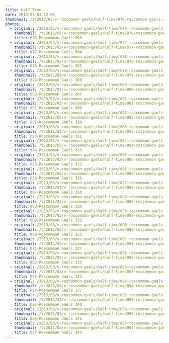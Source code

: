 ```yaml
---
title: Half Time
date: 2013-03-03 12:00
thumbnail: /t/2013/03/v-roscommon-gaels/half-time/076-roscommon-gaels-303.jpg
photos:
  - original: /2013/03/v-roscommon-gaels/half-time/076-roscommon-gaels-303.jpg
    thumbnail: /t/2013/03/v-roscommon-gaels/half-time/076-roscommon-gaels-303.jpg
    title: 076-Roscommon Gaels 303
  - original: /2013/03/v-roscommon-gaels/half-time/077-roscommon-gaels-304.jpg
    thumbnail: /t/2013/03/v-roscommon-gaels/half-time/077-roscommon-gaels-304.jpg
    title: 077-Roscommon Gaels 304
  - original: /2013/03/v-roscommon-gaels/half-time/078-roscommon-gaels-305.jpg
    thumbnail: /t/2013/03/v-roscommon-gaels/half-time/078-roscommon-gaels-305.jpg
    title: 078-Roscommon Gaels 305
  - original: /2013/03/v-roscommon-gaels/half-time/079-roscommon-gaels-306.jpg
    thumbnail: /t/2013/03/v-roscommon-gaels/half-time/079-roscommon-gaels-306.jpg
    title: 079-Roscommon Gaels 306
  - original: /2013/03/v-roscommon-gaels/half-time/080-roscommon-gaels-307.jpg
    thumbnail: /t/2013/03/v-roscommon-gaels/half-time/080-roscommon-gaels-307.jpg
    title: 080-Roscommon Gaels 307
  - original: /2013/03/v-roscommon-gaels/half-time/081-roscommon-gaels-308.jpg
    thumbnail: /t/2013/03/v-roscommon-gaels/half-time/081-roscommon-gaels-308.jpg
    title: 081-Roscommon Gaels 308
  - original: /2013/03/v-roscommon-gaels/half-time/082-roscommon-gaels-310.jpg
    thumbnail: /t/2013/03/v-roscommon-gaels/half-time/082-roscommon-gaels-310.jpg
    title: 082-Roscommon Gaels 310
  - original: /2013/03/v-roscommon-gaels/half-time/083-roscommon-gaels-311.jpg
    thumbnail: /t/2013/03/v-roscommon-gaels/half-time/083-roscommon-gaels-311.jpg
    title: 083-Roscommon Gaels 311
  - original: /2013/03/v-roscommon-gaels/half-time/084-roscommon-gaels-313.jpg
    thumbnail: /t/2013/03/v-roscommon-gaels/half-time/084-roscommon-gaels-313.jpg
    title: 084-Roscommon Gaels 313
  - original: /2013/03/v-roscommon-gaels/half-time/085-roscommon-gaels-315.jpg
    thumbnail: /t/2013/03/v-roscommon-gaels/half-time/085-roscommon-gaels-315.jpg
    title: 085-Roscommon Gaels 315
  - original: /2013/03/v-roscommon-gaels/half-time/086-roscommon-gaels-316.jpg
    thumbnail: /t/2013/03/v-roscommon-gaels/half-time/086-roscommon-gaels-316.jpg
    title: 086-Roscommon Gaels 316
  - original: /2013/03/v-roscommon-gaels/half-time/087-roscommon-gaels-318.jpg
    thumbnail: /t/2013/03/v-roscommon-gaels/half-time/087-roscommon-gaels-318.jpg
    title: 087-Roscommon Gaels 318
  - original: /2013/03/v-roscommon-gaels/half-time/088-roscommon-gaels-320.jpg
    thumbnail: /t/2013/03/v-roscommon-gaels/half-time/088-roscommon-gaels-320.jpg
    title: 088-Roscommon Gaels 320
  - original: /2013/03/v-roscommon-gaels/half-time/089-roscommon-gaels-323.jpg
    thumbnail: /t/2013/03/v-roscommon-gaels/half-time/089-roscommon-gaels-323.jpg
    title: 089-Roscommon Gaels 323
  - original: /2013/03/v-roscommon-gaels/half-time/090-roscommon-gaels-325.jpg
    thumbnail: /t/2013/03/v-roscommon-gaels/half-time/090-roscommon-gaels-325.jpg
    title: 090-Roscommon Gaels 325
  - original: /2013/03/v-roscommon-gaels/half-time/091-roscommon-gaels-327.jpg
    thumbnail: /t/2013/03/v-roscommon-gaels/half-time/091-roscommon-gaels-327.jpg
    title: 091-Roscommon Gaels 327
  - original: /2013/03/v-roscommon-gaels/half-time/092-roscommon-gaels-333.jpg
    thumbnail: /t/2013/03/v-roscommon-gaels/half-time/092-roscommon-gaels-333.jpg
    title: 092-Roscommon Gaels 333
  - original: /2013/03/v-roscommon-gaels/half-time/093-roscommon-gaels-335.jpg
    thumbnail: /t/2013/03/v-roscommon-gaels/half-time/093-roscommon-gaels-335.jpg
    title: 093-Roscommon Gaels 335
  - original: /2013/03/v-roscommon-gaels/half-time/094-roscommon-gaels-337.jpg
    thumbnail: /t/2013/03/v-roscommon-gaels/half-time/094-roscommon-gaels-337.jpg
    title: 094-Roscommon Gaels 337
  - original: /2013/03/v-roscommon-gaels/half-time/095-roscommon-gaels-340.jpg
    thumbnail: /t/2013/03/v-roscommon-gaels/half-time/095-roscommon-gaels-340.jpg
    title: 095-Roscommon Gaels 340
  - original: /2013/03/v-roscommon-gaels/half-time/096-roscommon-gaels-342.jpg
    thumbnail: /t/2013/03/v-roscommon-gaels/half-time/096-roscommon-gaels-342.jpg
    title: 096-Roscommon Gaels 342
  - original: /2013/03/v-roscommon-gaels/half-time/097-roscommon-gaels-343.jpg
    thumbnail: /t/2013/03/v-roscommon-gaels/half-time/097-roscommon-gaels-343.jpg
    title: 097-Roscommon Gaels 343
---
```


